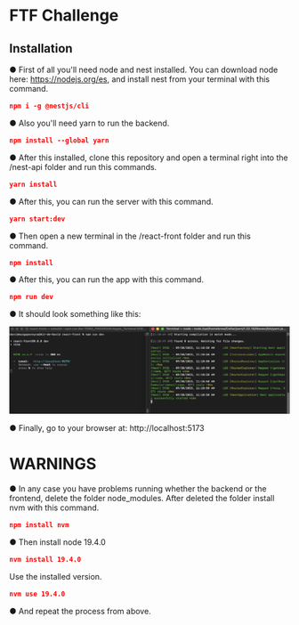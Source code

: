 <h1>FTF Challenge</h1>

<strong><h2>Installation</h2></strong>

<span> ● First of all you'll need node and nest installed. You can download node here: https://nodejs.org/es, and install nest from your terminal with this command.</span>

```json
npm i -g @nestjs/cli
```

<span>● Also you'll need yarn to run the backend.</span>

```json
npm install --global yarn
```

<span>● After this installed, clone this repository and open a terminal right into the /nest-api folder and run this commands.</span>

```json
yarn install
```

<span>● After this, you can run the server with this command.</span>

```json
yarn start:dev
```

<span>● Then open a new terminal in the /react-front folder and run this command.</span>

```json
npm install
```

<span>● After this, you can run the app with this command.</span>

```json
npm run dev
```

<span>● It should look something like this:</span>

<img src='./Assets/Terminals.png' />

<span>● Finally, go to your browser at: http://localhost:5173</span>

<strong><h1>WARNINGS</h1></strong>

<span>● In any case you have problems running whether the backend or the frontend, delete the folder node_modules. After deleted the folder install nvm with this command.</span>

```json
npm install nvm
```

<span>● Then install node 19.4.0</span>

```json
nvm install 19.4.0
```

<span>Use the installed version.</span>

```json
nvm use 19.4.0
```

<span>● And repeat the process from above.</span>